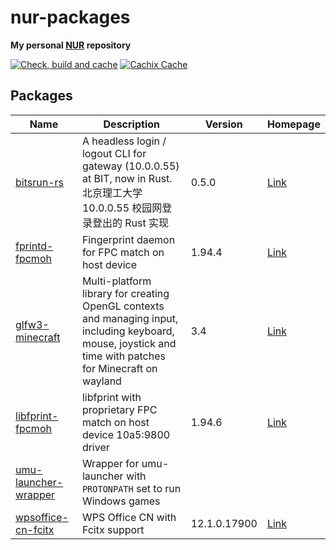 # nur-packages

**My personal [NUR](https://github.com/nix-community/NUR) repository**

[![Check, build and cache](https://github.com/fym998/nur-packages/actions/workflows/build.yml/badge.svg)](https://github.com/fym998/nur-packages/actions/workflows/build.yml)
[![Cachix Cache](https://img.shields.io/badge/cachix-fym998--nur-blue.svg)](https://fym998-nur.cachix.org)

## Packages

| Name | Description | Version | Homepage |
| --- | --- | --- | --- |
| [bitsrun-rs](pkgs/by-path/bitsrun-rs/package.nix#L35) | A headless login / logout CLI for gateway (10.0.0.55) at BIT, now in Rust. 北京理工大学 10.0.0.55 校园网登录登出的 Rust 实现 | 0.5.0 | [Link](https://github.com/spencerwooo/bitsrun-rs) |
| [fprintd-fpcmoh](pkgs/by-path/fprintd-fpcmoh/package.nix#L21) | Fingerprint daemon for FPC match on host device | 1.94.4 | [Link](https://fprint.freedesktop.org/) |
| [glfw3-minecraft](pkgs/by-path/glfw3-minecraft/package.nix#L25) | Multi-platform library for creating OpenGL contexts and managing input, including keyboard, mouse, joystick and time with patches for Minecraft on wayland | 3.4 | [Link](https://aur.archlinux.org/packages/glfw-wayland-minecraft-cursorfix) |
| [libfprint-fpcmoh](pkgs/by-path/libfprint-fpcmoh/package.nix#L47) | libfprint with proprietary FPC match on host device 10a5:9800 driver | 1.94.6 | [Link](https://aur.archlinux.org/packages/libfprint-fpcmoh-git) |
| [umu-launcher-wrapper](pkgs/by-path/umu-launcher-wrapper/package.nix#L27) | Wrapper for umu-launcher with `PROTONPATH` set to run Windows games |  |  |
| [wpsoffice-cn-fcitx](pkgs/by-path/wpsoffice-cn-fcitx/package.nix#L17) | WPS Office CN with Fcitx support | 12.1.0.17900 | [Link](https://www.wps.com) |

